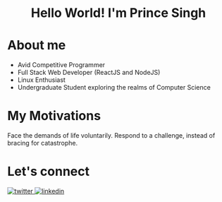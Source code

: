 <div align='center'>
  
# Hello World! I'm Prince Singh
</div>

# About me
- Avid Competitive Programmer
- Full Stack Web Developer (ReactJS and NodeJS)
- Linux Enthusiast
- Undergraduate Student exploring the realms of Computer Science

# My Motivations
Face the demands of life voluntarily. Respond to a challenge, instead of bracing for catastrophe. 

<h1> Let's connect </h1>
<div>
  <a href="https://twitter.com/mrprince88" target="_blank">
    <img src=https://img.shields.io/badge/twitter-%2300acee.svg?&style=for-the-badge&logo=twitter&logoColor=white alt=twitter style="margin-bottom: 5px;" />
  </a>
  <a href="https://linkedin.com/in/mrprince88" target="_blank">
    <img src=https://img.shields.io/badge/linkedin-%231E77B5.svg?&style=for-the-badge&logo=linkedin&logoColor=white alt=linkedin style="margin-bottom: 5px;" />
  </a>
</div>
